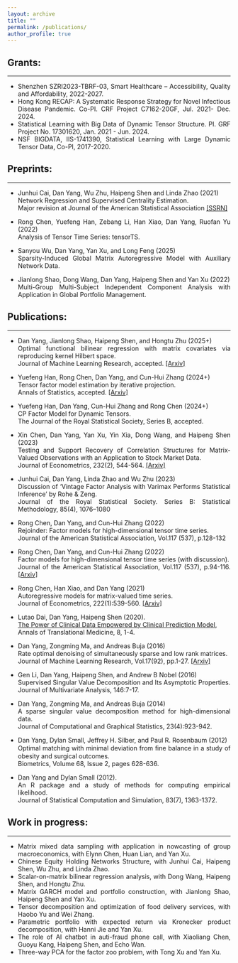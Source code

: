 ```yaml
---
layout: archive
title: ""
permalink: /publications/
author_profile: true
---
```

<style>
    ul {
        text-align: justify;
    }
</style>


## Grants:
--------------
<ul>
    <li>Shenzhen SZRI2023-TBRF-03, Smart Healthcare – Accessibility, Quality and Affordability, 2022-2027.</li>
    <li>Hong Kong RECAP: A Systematic Response Strategy for Novel Infectious Disease Pandemic. Co-PI. CRF Project C7162-20GF, Jul. 2021- Dec. 2024.</li>
    <li>Statistical Learning with Big Data of Dynamic Tensor Structure. PI. GRF Project No. 17301620, Jan. 2021 - Jun. 2024.</li>
    <li>NSF BIGDATA, IIS-1741390, Statistical Learning with Large Dynamic Tensor Data, Co-PI, 2017-2020.</li>
</ul>

## Preprints:
--------------
- Junhui Cai, Dan Yang, Wu Zhu, Haipeng Shen and Linda Zhao (2021) <br>
Network Regression and Supervised Centrality Estimation. <br> Major revision at Journal of the American Statistical Association [[SSRN]](https://papers.ssrn.com/sol3/papers.cfm?abstract_id=3963523)

- Rong Chen, Yuefeng Han, Zebang Li, Han Xiao, Dan Yang, Ruofan Yu (2022) <br> Analysis of Tensor Time Series: tensorTS.

- Sanyou Wu, Dan Yang, Yan Xu, and  Long Feng (2025) <br> Sparsity-Induced Global Matrix Autoregressive Model with Auxiliary Network Data.

- Jianlong Shao, Dong Wang, Dan Yang, Haipeng Shen and Yan Xu (2022) <br> Multi-Group Multi-Subject Independent Component Analysis with Application in Global Portfolio Management.

## Publications:
--------------
- Dan Yang, Jianlong Shao, Haipeng Shen, and Hongtu Zhu (2025+) <br> Optimal functional bilinear regression with matrix covariates via reproducing kernel Hilbert space. <br> Journal of Machine Learning Research, accepted. 
[[Arxiv]](http://arxiv.org/abs/2311.12597)

- Yuefeng Han, Rong Chen, Dan Yang, and Cun-Hui Zhang (2024+) <br> Tensor factor model estimation by iterative projection. <br> Annals of Statistics, accepted. [[Arxiv]](https://arxiv.org/abs/2006.02611)

- Yuefeng Han, Dan Yang, Cun-Hui Zhang and Rong Chen (2024+) <br> CP Factor Model for Dynamic Tensors. <br> The Journal of the Royal Statistical Society, Series B, accepted.

- Xin Chen, Dan Yang, Yan Xu, Yin Xia, Dong Wang, and Haipeng Shen (2023) <br> Testing and Support Recovery of Correlation Structures for Matrix-Valued Observations with an Application to Stock Market Data. <br> Journal of Econometrics, 232(2), 544-564. [[Arxiv]](https://arxiv.org/abs/2006.16501)

- Junhui Cai, Dan Yang, Linda Zhao and Wu Zhu (2023) <br> Discussion of ‘Vintage Factor Analysis with Varimax Performs Statistical Inference’ by Rohe & Zeng. <br> Journal of the Royal Statistical Society. Series B: Statistical Methodology, 85(4), 1076–1080

- Rong Chen, Dan Yang, and Cun-Hui Zhang (2022) <br> Rejoinder: Factor models for high-dimensional tensor time series. <br> Journal of the American Statistical Association, Vol.117 (537), p.128-132

- Rong Chen, Dan Yang, and Cun-Hui Zhang (2022) <br> Factor models for high-dimensional tensor time series (with discussion). <br> Journal of the American Statistical Association, Vol.117 (537), p.94-116. [[Arxiv]](https://arxiv.org/abs/1905.07530)

- Rong Chen, Han Xiao, and Dan Yang (2021) <br> Autoregressive models for matrix-valued time series. <br> Journal of Econometrics, 222(1):539-560. [[Arxiv]](https://arxiv.org/abs/1812.08916)

- Lutao Dai, Dan Yang, Haipeng Shen (2020). <br> [The Power of Clinical Data Empowered by Clinical Prediction Model](https://atm.amegroups.org/article/view/36493/pdf), <br> Annals of Translational Medicine, 8, 1-4.

- Dan Yang, Zongming Ma, and Andreas Buja (2016) <br> Rate optimal denoising of simultaneously sparse and low rank matrices. <br> Journal of Machine Learning Research, Vol.17(92), pp.1-27. [[Arxiv]](https://arxiv.org/abs/1405.0338)

- Gen Li, Dan Yang, Haipeng Shen, and Andrew B Nobel (2016) <br> Supervised Singular Value Decomposition and Its Asymptotic Properties. <br> Journal of Multivariate Analysis, 146:7-17.

- Dan Yang, Zongming Ma, and Andreas Buja (2014) <br> A sparse singular value decomposition method for high-dimensional data. <br> Journal of Computational and Graphical Statistics, 23(4):923-942.

- Dan Yang, Dylan Small, Jeffrey H. Silber, and Paul R. Rosenbaum (2012) <br> Optimal matching with minimal deviation from ﬁne balance in a study of obesity and surgical outcomes. <br> Biometrics, Volume 68, Issue 2, pages 628-636.

- Dan Yang and Dylan Small (2012). <br> An R package and a study of methods for computing empirical likelihood. <br> Journal of Statistical Computation and Simulation, 83(7), 1363-1372.

## Work in progress:
--------------
- Matrix mixed data sampling with application in nowcasting of group macroeconomics, with Elynn Chen, Huan Lian, and Yan Xu.
- Chinese Equity Holding Networks Structure, with Junhui Cai, Haipeng Shen, Wu Zhu, and Linda Zhao.
- Scalar-on-matrix bilinear regression analysis, with Dong Wang, Haipeng Shen, and Hongtu Zhu.
- Matrix GARCH model and portfolio construction, with Jianlong Shao, Haipeng Shen and Yan Xu.
- Tensor decomposition and optimization of food delivery services, with Haobo Yu and Wei Zhang.
- Parametric portfolio with expected return via Kronecker product decomposition, with Hanni Jie and Yan Xu.
- The role of AI chatbot in auti-fraud phone call, with Xiaoliang Chen, Guoyu Kang, Haipeng Shen, and Echo Wan.
- Three-way PCA for the factor zoo problem, with Tong Xu and Yan Xu.
